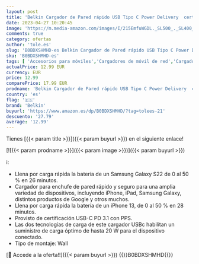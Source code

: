 ```yaml
---
layout: post
title: 'Belkin Cargador de Pared rápido USB Tipo C Power Delivery  certificación USB-C PD 3.1 PPS  diseño Compacto y portátil  para iPhone 14  Pro  MAX  Plus  iPad  Galaxy  Pixel y Otros  20W - Blanco'
date: 2023-04-27 10:20:45
image: 'https://m.media-amazon.com/images/I/215EmfuWGDL._SL500_._SL400_.jpg'
comments: true
category: ofertas
author: 'tole.es'
slug: 'B0BDXSHMHD-es Belkin Cargador de Pared rápido USB Tipo C Power Delivery...'
sku: 'B0BDXSHMHD-es'
tags: [ 'Accesorios para móviles','Cargadores de móvil de red','Cargadores para móviles','Comunicación móvil y accesorios','Electrónica','belkin','ipad','iphone','🇪🇸', ]
actualPrice: 12.99 EUR
currency: EUR
price: 12.99
comparePrice: 17.99 EUR
prodname: 'Belkin Cargador de Pared rápido USB Tipo C Power Delivery  certificación USB-C PD 3.1 PPS  diseño Compacto y portátil  para iPhone 14  Pro  MAX  Plus  iPad  Galaxy  Pixel y Otros  20W - Blanco'
country: 'es'
flag: '🇪🇸'
brand: 'Belkin'
buyurl: 'https://www.amazon.es/dp/B0BDXSHMHD/?tag=tolees-21'
descuento: '27.79'
average: '12.99'
---
```


Tienes [{{< param title >}}]({{< param buyurl >}}) en el siguiente enlace!

[![{{< param prodname >}}]({{< param image >}})]({{< param buyurl >}})

ℹ️:

- Llena por carga rápida la batería de un Samsung Galaxy S22 de 0 al 50 % en 26 minutos.
- Cargador para enchufe de pared rápido y seguro para una amplia variedad de dispositivos, incluyendo iPhone, iPad, Samsung Galaxy, distintos productos de Google y otros muchos.
- Llena por carga rápida la batería de un iPhone 13, de 0 al 50 % en 28 minutos.
- Provisto de certificación USB-C PD 3.1 con PPS.
- Las dos tecnologías de carga de este cargador USBc habilitan un suministro de carga óptimo de hasta 20 W para el dispositivo conectado.
- Tipo de montaje: Wall

[🛒 Accede a la oferta!!]({{< param buyurl >}})
{{<world>}}B0BDXSHMHD{{</world>}}
